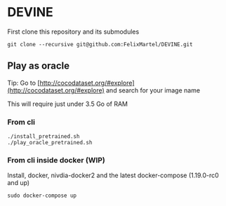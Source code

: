# DEVINE

First clone this repository and its submodules

```
git clone --recursive git@github.com:FelixMartel/DEVINE.git
```

## Play as oracle 

Tip: Go to [http://cocodataset.org/#explore](http://cocodataset.org/#explore) and search for your image name

This will require just under 3.5 Go of RAM

### From cli

```
./install_pretrained.sh
./play_oracle_pretrained.sh
```

### From cli inside docker (WIP)

Install, docker, nivdia-docker2 and the latest docker-compose (1.19.0-rc0 and up)

```
sudo docker-compose up
```
